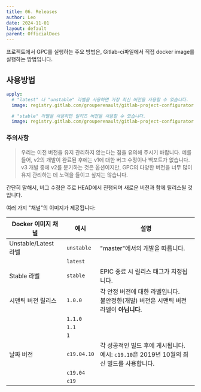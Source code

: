 ```yaml
---
title: 06. Releases
author: Leo
date: 2024-11-01
layout: default
parent: OfficialDocs
---
```


프로젝트에서 GPC를 실행하는 주요 방법은, Gitlab-ci파일에서 직접 docker image를 실행하는 방법입니다.

## 사용방법

```yml
apply:
  # "latest" 나 "unstable" 라벨을 사용하면 가장 최신 버전을 사용할 수 있습니다.
  image: registry.gitlab.com/grouperenault/gitlab-project-configurator:latest

  # "stable" 라벨을 사용하면 릴리즈 버전을 사용할 수 있습니다.
  image: registry.gitlab.com/grouperenault/gitlab-project-configurator:stable

```

### 주의사항

> 우리는 이전 버전을 유지 관리하지 않는다는 점을 유의해 주시기 바랍니다. 
> 예를 들어, v2의 개발이 완료된 후에는 v1에 대한 버그 수정이나 백포트가 없습니다. 
> v3 개발 중에 v2를 분기하는 것은 옵션이지만, GPC의 다양한 버전을 너무 많이 유지 관리하는 데 노력을 들이고 싶지는 않습니다.

간단히 말해서, 버그 수정은 주로 HEAD에서 진행되며 새로운 버전과 함께 릴리스될 것입니다.

여러 가지 "채널"의 이미지가 제공됩니다:

| Docker 이미지 채널      | 예시         | 설명                                                                 |
|---------------------|------------|--------------------------------------------------------------------|
| Unstable/Latest 라벨 | `unstable` | "master"에서의 개발을 따릅니다.                                       |
|                     | `latest`   |                                                                    |
| Stable 라벨         | `stable`   | EPIC 종료 시 릴리스 태그가 지정됩니다.                                   |
| 시맨틱 버전 릴리스   | `1.0.0`    | 각 안정 버전에 대한 라벨입니다. <br> 불안정한(개발) 버전은 시맨틱 버전 라벨이 **아닙니다**. |
|                     | `1.1.0`    |                                                                    |
|                     | `1.1`      |                                                                    |
|                     | `1`        |                                                                    |
| 날짜 버전            | `c19.04.10`| 각 성공적인 빌드 후에 게시됩니다. <br> 예시: `c19.10`은 2019년 10월의 최신 빌드를 사용합니다. |
|                     | `c19.04`   |                                                                    |
|                     | `c19`      |                                                                    |
